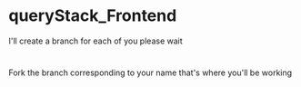 # queryStack_Frontend
I'll create a branch for each of you please wait

#
Fork the branch corresponding to your name that's where you'll be working

